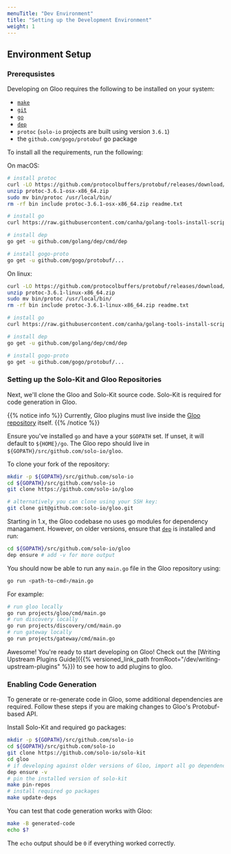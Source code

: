 ```yaml
---
menuTitle: "Dev Environment"
title: "Setting up the Development Environment"
weight: 1
---
```


## Environment Setup

### Prerequsistes

Developing on Gloo requires the following to be installed on your system:

- [`make`](https://www.gnu.org/software/make/)
- [`git`](https://git-scm.com/)
- [`go`](https://golang.org/)
- [`dep`](https://github.com/golang/dep)
- `protoc` (`solo-io` projects are built using version `3.6.1`)
- the `github.com/gogo/protobuf` go package

To install all the requirements, run the following:

On macOS:

```bash
# install protoc
curl -LO https://github.com/protocolbuffers/protobuf/releases/download/v3.6.1/protoc-3.6.1-osx-x86_64.zip
unzip protoc-3.6.1-osx-x86_64.zip
sudo mv bin/protoc /usr/local/bin/
rm -rf bin include protoc-3.6.1-osx-x86_64.zip readme.txt

# install go
curl https://raw.githubusercontent.com/canha/golang-tools-install-script/master/goinstall.sh | bash

# install dep
go get -u github.com/golang/dep/cmd/dep

# install gogo-proto
go get -u github.com/gogo/protobuf/...

```

On linux:

```bash
curl -LO https://github.com/protocolbuffers/protobuf/releases/download/v3.6.1/protoc-3.6.1-linux-x86_64.zip
unzip protoc-3.6.1-linux-x86_64.zip
sudo mv bin/protoc /usr/local/bin/
rm -rf bin include protoc-3.6.1-linux-x86_64.zip readme.txt

# install go
curl https://raw.githubusercontent.com/canha/golang-tools-install-script/master/goinstall.sh | bash

# install dep
go get -u github.com/golang/dep/cmd/dep

# install gogo-proto
go get -u github.com/gogo/protobuf/...

```

### Setting up the Solo-Kit and Gloo Repositories

Next, we'll clone the Gloo and Solo-Kit source code. Solo-Kit is required for code generation in Gloo. 

{{% notice info %}}
Currently, Gloo plugins must live inside the [Gloo repository](https://github.com/solo-io/gloo) itself. 
{{% /notice %}}

Ensure you've installed `go` and have a your `$GOPATH` set. If unset, it will default to `${HOME}/go`. The Gloo repo 
should live in `${GOPATH}/src/github.com/solo-io/gloo`. 

To clone your fork of the repository:

```bash
mkdir -p ${GOPATH}/src/github.com/solo-io
cd ${GOPATH}/src/github.com/solo-io
git clone https://github.com/solo-io/gloo
```

```bash
# alternatively you can clone using your SSH key:
git clone git@github.com:solo-io/gloo.git
```

Starting in 1.x, the Gloo codebase no uses go modules for dependency managament. However, 
on older versions, ensure that [`dep`](https://github.com/golang/dep) is installed and run:

```bash
cd ${GOPATH}/src/github.com/solo-io/gloo
dep ensure # add -v for more output
```

You should now be able to run any `main.go` file in the Gloo repository using:

```bash
go run <path-to-cmd>/main.go
```

For example:
```bash
# run gloo locally
go run projects/gloo/cmd/main.go
# run discovery locally
go run projects/discovery/cmd/main.go
# run gateway locally
go run projects/gateway/cmd/main.go

```

Awesome! You're ready to start developing on Gloo! Check out the [Writing Upstream Plugins Guide]({{% versioned_link_path fromRoot="/dev/writing-upstream-plugins" %}}) to see how to add plugins to gloo.


### Enabling Code Generation

To generate or re-generate code in Gloo, some additional dependencies are required. Follow these steps if you are 
making changes to Gloo's Protobuf-based API.

Install Solo-Kit and required go packages:

```bash
mkdir -p ${GOPATH}/src/github.com/solo-io
cd ${GOPATH}/src/github.com/solo-io
git clone https://github.com/solo-io/solo-kit
cd gloo
# if developing against older versions of Gloo, import all go dependencies to ./vendor
dep ensure -v
# pin the installed version of solo-kit
make pin-repos
# install required go packages
make update-deps
```

You can test that code generation works with Gloo:

```bash
make -B generated-code
echo $?
```

The `echo` output should be `0` if everything worked correctly.
